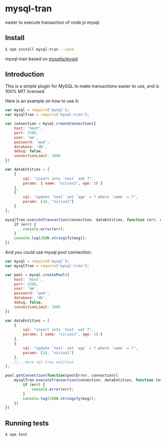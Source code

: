 # mysql-tran

easier to execute transaction of node.js mysql.

## Install
```sh
$ npm install mysql-tran --save
```
mysql-tran based on [mysqljs/mysql][]

[mysqljs/mysql]: https://github.com/mysqljs/mysql

## Introduction

This is a simple plugin for MySQL to make transactions easier to use, and is 100% MIT licensed.

Here is an example on how to use it:
```js
var mysql = require('mysql');
var mysqlTran = require('mysql-tran');

var connection = mysql.createConnection({
    host: 'host',
    port: 3306,
    user: 'me',
    password: 'pwd',
    database: 'db',
    debug: false,
    connectionLimit: 1000
})

var dataEntities = [
    {
        sql: "insert into `test` set ?",
        params: { name: "sirius1", age: 18 }
    },
    {
        sql: "update `test` set `age` = ? where `name` = ?",
        params: [16, "sirius1"]
    }
];

mysqlTran.executeTransaction(connection, dataEntities, function (err, msg) {
    if (err) {
        console.error(err);
    }
    console.log(JSON.stringify(msg));
})
```

And you could use mysql pool connection:
```js
var mysql = require('mysql');
var mysqlTran = require('mysql-tran');

var pool = mysql.createPool({
    host: 'host',
    port: 3306,
    user: 'me',
    password: 'pwd',
    database: 'db',
    debug: false,
    connectionLimit: 1000
})

var dataEntities = [
    {
        sql: "insert into `test` set ?",
        params: { name: "sirius1", age: 18 }
    },
    {
        sql: "update `test` set `age` = ? where `name` = ?",
        params: [16, "sirius1"]
    },
    //...more sql-tran entities
];

pool.getConnection(function(poolError, connection){
    mysqlTran.executeTransaction(connection, dataEntities, function (err, msg) {
        if (err) {
            console.error(err);
        }
        console.log(JSON.stringify(msg));
    })
})
```
## Running tests
```sh
$ npm test
```
